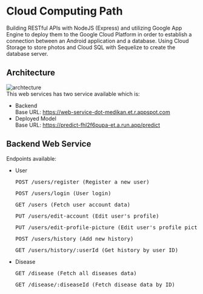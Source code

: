 # Cloud Computing Path
Building RESTful APIs with NodeJS (Express) and utilizing Google App Engine to deploy them to the Google Cloud Platform in order to establish a connection between an Android application and a database. Using Cloud Storage to store photos and Cloud SQL with Sequelize to create the database server.

## Architecture
![archtecture](https://storage.googleapis.com/bucket-ml-medikan/architecture.png) <br />
This web services has two service available which is:
- Backend <br />
  Base URL: https://web-service-dot-medikan.et.r.appspot.com
- Deployed Model <br />
  Base URL: https://predict-fhl2f6pupa-et.a.run.app/predict
  
## Backend Web Service
Endpoints available:
- User <br />
  <pre>POST /users/register (Register a new user)</pre>
  <pre>POST /users/login (User login)</pre>
  <pre>GET /users (Fetch user account data)</pre>
  <pre>PUT /users/edit-account (Edit user's profile)</pre>
  <pre>PUT /users/edit-profile-picture (Edit user's profile picture)</pre>
  <pre>POST /users/history (Add new history)</pre>
  <pre>GET /users/history/:userId (Get history by user ID)</pre>
- Disease <br />
  <pre>GET /disease (Fetch all diseases data)</pre>
  <pre>GET /disease/:diseaseId (Fetch disease data by ID)</pre>
